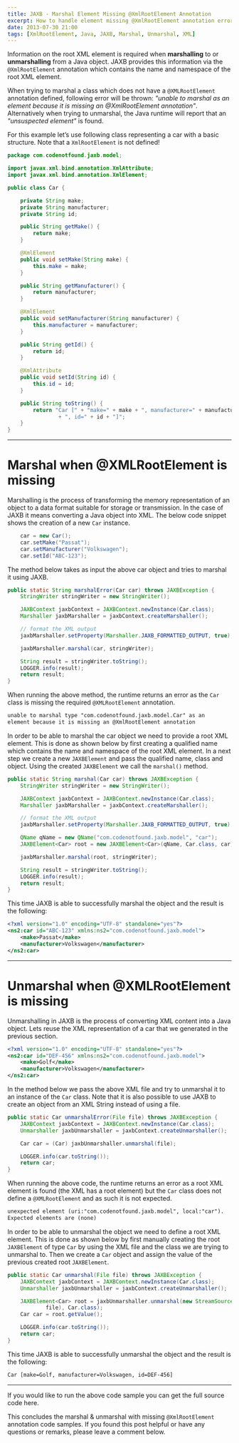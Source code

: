 ```yaml
---
title: JAXB - Marshal Element Missing @XmlRootElement Annotation
excerpt: How to handle element missing @XmlRootElement annotation errors when trying to marshal a Java object using JAXB.
date: 2013-07-30 21:00
tags: [XmlRootElement, Java, JAXB, Marshal, Unmarshal, XML]
---
```


Information on the root XML element is required when **marshalling** to or **unmarshalling** from a Java object. JAXB provides this information via the `@XmlRootElement` annotation which contains the name and namespace of the root XML element.

When trying to marshal a class which does not have a `@XMLRootElement` annotation defined, following error will be thrown: *"unable to marshal as an element because it is missing an @XmlRootElement annotation"*. Alternatively when trying to unmarshal, the Java runtime will report that an *"unsuspected element"* is found.

For this example let’s use following class representing a car with a basic structure. Note that a `XmlRootElement` is not defined!

~~~ java
package com.codenotfound.jaxb.model;

import javax.xml.bind.annotation.XmlAttribute;
import javax.xml.bind.annotation.XmlElement;

public class Car {

    private String make;
    private String manufacturer;
    private String id;

    public String getMake() {
        return make;
    }

    @XmlElement
    public void setMake(String make) {
        this.make = make;
    }

    public String getManufacturer() {
        return manufacturer;
    }

    @XmlElement
    public void setManufacturer(String manufacturer) {
        this.manufacturer = manufacturer;
    }

    public String getId() {
        return id;
    }

    @XmlAttribute
    public void setId(String id) {
        this.id = id;
    }

    public String toString() {
        return "Car [" + "make=" + make + ", manufacturer=" + manufacturer
                + ", id=" + id + "]";
    }
}
~~~

* * *

# Marshal when @XMLRootElement is missing

Marshalling is the process of transforming the memory representation of an object to a data format suitable for storage or transmission. In the case of JAXB it means converting a Java object into XML. The below code snippet shows the creation of a new `Car` instance.

~~~ java
    car = new Car();
    car.setMake("Passat");
    car.setManufacturer("Volkswagen");
    car.setId("ABC-123");
~~~

The method below takes as input the above car object and tries to marshal it using JAXB.

~~~ java
public static String marshalError(Car car) throws JAXBException {
    StringWriter stringWriter = new StringWriter();

    JAXBContext jaxbContext = JAXBContext.newInstance(Car.class);
    Marshaller jaxbMarshaller = jaxbContext.createMarshaller();

    // format the XML output
    jaxbMarshaller.setProperty(Marshaller.JAXB_FORMATTED_OUTPUT, true);

    jaxbMarshaller.marshal(car, stringWriter);

    String result = stringWriter.toString();
    LOGGER.info(result);
    return result;
}
~~~

When running the above method, the runtime returns an error as the `Car` class is missing the required `@XMLRootElement` annotation.

~~~ html
unable to marshal type "com.codenotfound.jaxb.model.Car" as an
element because it is missing an @XmlRootElement annotation
~~~

In order to be able to marshal the car object we need to provide a root XML element. This is done as shown below by first creating a qualified name which contains the name and namespace of the root XML element. In a next step we create a new `JAXBElement` and pass the qualified name, class and object. Using the created `JAXBElement` we call the `marshal()` method.

~~~ java
public static String marshal(Car car) throws JAXBException {
    StringWriter stringWriter = new StringWriter();

    JAXBContext jaxbContext = JAXBContext.newInstance(Car.class);
    Marshaller jaxbMarshaller = jaxbContext.createMarshaller();

    // format the XML output
    jaxbMarshaller.setProperty(Marshaller.JAXB_FORMATTED_OUTPUT, true);

    QName qName = new QName("com.codenotfound.jaxb.model", "car");
    JAXBElement<Car> root = new JAXBElement<Car>(qName, Car.class, car);

    jaxbMarshaller.marshal(root, stringWriter);

    String result = stringWriter.toString();
    LOGGER.info(result);
    return result;
}
~~~

This time JAXB is able to successfully marshal the object and the result is the following:

~~~ xml
<?xml version="1.0" encoding="UTF-8" standalone="yes"?>
<ns2:car id="ABC-123" xmlns:ns2="com.codenotfound.jaxb.model">
    <make>Passat</make>
    <manufacturer>Volkswagen</manufacturer>
</ns2:car>
~~~

* * *

# Unmarshal when @XMLRootElement is missing

Unmarshalling in JAXB is the process of converting XML content into a Java object. Lets reuse the XML representation of a car that we generated in the previous section.

~~~ xml
<?xml version="1.0" encoding="UTF-8" standalone="yes"?>
<ns2:car id="DEF-456" xmlns:ns2="com.codenotfound.jaxb.model">
    <make>Golf</make>
    <manufacturer>Volkswagen</manufacturer>
</ns2:car>
~~~

In the method below we pass the above XML file and try to unmarshal it to an instance of the `Car` class. Note that it is also possible to use JAXB to create an object from an XML String instead of using a file.

~~~ java
public static Car unmarshalError(File file) throws JAXBException {
    JAXBContext jaxbContext = JAXBContext.newInstance(Car.class);
    Unmarshaller jaxbUnmarshaller = jaxbContext.createUnmarshaller();

    Car car = (Car) jaxbUnmarshaller.unmarshal(file);

    LOGGER.info(car.toString());
    return car;
}
~~~

When running the above code, the runtime returns an error as a root XML element is found (the XML has a root element) but the `Car` class does not define a `@XMLRootElement` and as such it is not expected.

~~~ html
unexpected element (uri:"com.codenotfound.jaxb.model", local:"car").
Expected elements are (none)
~~~

In order to be able to unmarshal the object we need to define a root XML element. This is done as shown below by first manually creating the root `JAXBElement` of type `Car` by using the XML file and the class we are trying to unmarshal to. Then we create a `Car` object and assign the value of the previous created root `JAXBElement`.

~~~ java
public static Car unmarshal(File file) throws JAXBException {
    JAXBContext jaxbContext = JAXBContext.newInstance(Car.class);
    Unmarshaller jaxbUnmarshaller = jaxbContext.createUnmarshaller();

    JAXBElement<Car> root = jaxbUnmarshaller.unmarshal(new StreamSource(
            file), Car.class);
    Car car = root.getValue();

    LOGGER.info(car.toString());
    return car;
}
~~~

This time JAXB is able to successfully unmarshal the object and the result is the following:

~~~ html
Car [make=Golf, manufacturer=Volkswagen, id=DEF-456]
~~~

* * *

If you would like to run the above code sample you can get the full source code here.

This concludes the marshal & unmarshal with missing `@XmlRootElement` annotation code samples. If you found this post helpful or have any questions or remarks, please leave a comment below. 